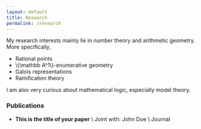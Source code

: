```yaml
---
layout: default
title: Research
permalink: /research
---
```

My research interests mainly lie in number theory and arithmetic geometry. More specifically, 

- Rational points
- \\(\mathbb A^1\\)-enumerative geometry
- Galois representations
- Ramification theory

I am also very curious about mathematical logic, especially model theory. 
### Publications
- **This is the title of your paper** \\
Joint with: John Doe  \\
Journal